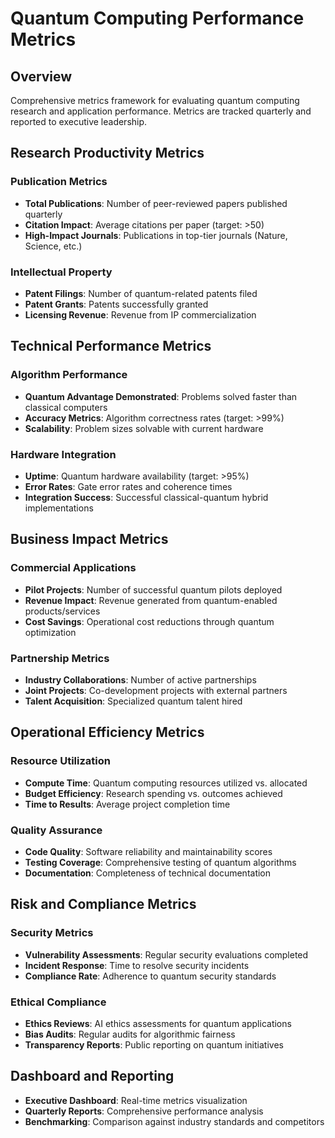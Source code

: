 # Quantum Computing Performance Metrics

## Overview
Comprehensive metrics framework for evaluating quantum computing research and application performance. Metrics are tracked quarterly and reported to executive leadership.

## Research Productivity Metrics

### Publication Metrics
- **Total Publications**: Number of peer-reviewed papers published quarterly
- **Citation Impact**: Average citations per paper (target: >50)
- **High-Impact Journals**: Publications in top-tier journals (Nature, Science, etc.)

### Intellectual Property
- **Patent Filings**: Number of quantum-related patents filed
- **Patent Grants**: Patents successfully granted
- **Licensing Revenue**: Revenue from IP commercialization

## Technical Performance Metrics

### Algorithm Performance
- **Quantum Advantage Demonstrated**: Problems solved faster than classical computers
- **Accuracy Metrics**: Algorithm correctness rates (target: >99%)
- **Scalability**: Problem sizes solvable with current hardware

### Hardware Integration
- **Uptime**: Quantum hardware availability (target: >95%)
- **Error Rates**: Gate error rates and coherence times
- **Integration Success**: Successful classical-quantum hybrid implementations

## Business Impact Metrics

### Commercial Applications
- **Pilot Projects**: Number of successful quantum pilots deployed
- **Revenue Impact**: Revenue generated from quantum-enabled products/services
- **Cost Savings**: Operational cost reductions through quantum optimization

### Partnership Metrics
- **Industry Collaborations**: Number of active partnerships
- **Joint Projects**: Co-development projects with external partners
- **Talent Acquisition**: Specialized quantum talent hired

## Operational Efficiency Metrics

### Resource Utilization
- **Compute Time**: Quantum computing resources utilized vs. allocated
- **Budget Efficiency**: Research spending vs. outcomes achieved
- **Time to Results**: Average project completion time

### Quality Assurance
- **Code Quality**: Software reliability and maintainability scores
- **Testing Coverage**: Comprehensive testing of quantum algorithms
- **Documentation**: Completeness of technical documentation

## Risk and Compliance Metrics

### Security Metrics
- **Vulnerability Assessments**: Regular security evaluations completed
- **Incident Response**: Time to resolve security incidents
- **Compliance Rate**: Adherence to quantum security standards

### Ethical Compliance
- **Ethics Reviews**: AI ethics assessments for quantum applications
- **Bias Audits**: Regular audits for algorithmic fairness
- **Transparency Reports**: Public reporting on quantum initiatives

## Dashboard and Reporting
- **Executive Dashboard**: Real-time metrics visualization
- **Quarterly Reports**: Comprehensive performance analysis
- **Benchmarking**: Comparison against industry standards and competitors